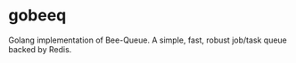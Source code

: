 # gobeeq
Golang implementation of Bee-Queue. A simple, fast, robust job/task queue backed by Redis.
